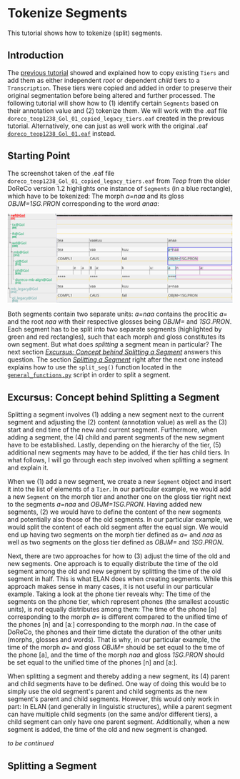 # Tokenize Segments

This tutorial shows how to tokenize (split) segments.

## Introduction

The [previous tutorial](../02_copy_tiers/README.md) showed and explained how to copy existing `Tiers` and add them as either independent *root* or dependent *child* tiers to a `Transcription`. These tiers were copied and added in order to preserve their original segmentation before being altered and further processed. <!--before being altered in the upcoming tokenization--> The following tutorial will show how to (1) identify certain `Segments` based on their annotation value and (2) tokenize them. We will work with the .eaf file `doreco_teop1238_Gol_01_copied_legacy_tiers.eaf` created in the previous tutorial. Alternatively, one can just as well work with the original .eaf [`doreco_teop1238_Gol_01.eaf`](../02_copy_tiers/doreco_teop1238_Gol_01.eaf) instead.

## Starting Point

The screenshot taken of the .eaf file `doreco_teop1238_Gol_01_copied_legacy_tiers.eaf` from *Teop* from the older DoReCo version 1.2 highlights one instance of `Segments` (in a blue rectangle), which have to be tokenized: The morph *a=naa* and its gloss *OBJM=1SG.PRON* corresponding to the word *anaa*:

<img src="starting_point_mod.png" width="600" alt="Screenshot of the file 'doreco_teop1238_Gol_01_copied_legacy_tiers.eaf' from Teop from DoReCo 1.2 showing one instance of problematic segments, which have to be tokenized.">

Both segments contain two separate units: *a=naa* contains the proclitic *a=* and the root *naa* with their respective glosses being *OBJM=* and *1SG.PRON*. Each segment has to be split into two separate segments (highlighted by green and red rectangles), such that each morph and gloss constitutes its own segment. But what does *splitting* a segment mean in particular? The next section [*Excursus: Concept behind Splitting a Segment*](#excursus-concept-behind-splitting-a-segment) answers this question. The section [*Splitting a Segment*](#splitting-a-segment) right after the next one instead explains how to use the `split_seg()` function located in the [`general_functions.py`](../../general_functions.py) script in order to split a segment.

## Excursus: Concept behind Splitting a Segment

Splitting a segment involves (1) adding a new segment next to the current segment and adjusting the (2) content (annotation value) as well as the (3) start and end time of the new and current segment. Furthermore, when adding a segment, the (4) child and parent segments of the new segment have to be established. Lastly, depending on the hierarchy of the tier, (5) additional new segments may have to be added, if the tier has child tiers. In what follows, I will go through each step involved when splitting a segment and explain it.

When we (1) add a new segment, we create a new `Segment` object and insert it into the list of elements of a `Tier`. In our particular example, we would add a new `Segment` on the morph tier and another one on the gloss tier right next to the segments *a=naa* and *OBJM=1SG.PRON*. Having added new segments, (2) we would have to define the content of the new segments and potentially also those of the old segments. In our particular example, we would split the content of each old segment after the equal sign. We would end up having two segments on the morph tier defined as *a=* and *naa* as well as two segments on the gloss tier defined as *OBJM=* and *1SG.PRON*.

Next, there are two approaches for how to (3) adjust the time of the old and new segments. One approach is to equally distribute the time of the old segment among the old and new segment by splitting the time of the old segment in half. This is what ELAN does when creating segments. While this approach makes sense in many cases, it is not useful in our particular example. Taking a look at the phone tier reveals why: The time of the segments on the phone tier, which represent phones (the smallest acoustic units), is *not* equally distributes among them: The time of the phone [a] corresponding to the morph *a=* is different compared to the unified time of the phones [n] and [aː] corresponding to the morph *naa*. In the case of DoReCo, the phones and their time dictate the duration of the other units (morphs, glosses and words). That is why, in our particular example, the time of the morph *a=* and gloss *OBJM=* should be set equal to the time of the phone [a], and the time of the morph *naa* and gloss *1SG.PRON* should be set equal to the unified time of the phones [n] and [aː].

<!--Take a look at the previous screenshot and consider the hierarchy of the tiers, whose segments we want to split there: The morph tier is a child tier of the word tier and the parent tier of the (1) gloss, (2) phone and (3) special *doreoco-mb-algn@* tier. When we add a new segment on the morph tier and one on the gloss tier, we want the new segment on the morph tier to be a child segment of the word segment *anaa* and at the same time be a parent segment of the new segment on the gloss tier. In other words, we have to consider-->

When splitting a segment and thereby adding a new segment, its (4) parent and child segments have to be defined. One way of doing this would be to simply use the old segment's parent and child segments as the new segment's parent and child segments. However, this would only work in part: In ELAN (and generally in linguistic structures), while a parent segment can have multiple child segments (on the same and/or different tiers), a child segment can only have one parent segment. Additionally, when a new segment is added, the time of the old and new segment is changed.

*to be continued*

<!--In theory, there may be scenarios, where definiens and definiendum are reversed: the time of a segment is defined based on its relation to its parent





 the parent and child segments of the new segment will be located based on the time of the new segment.

As it is, when splitting a segment, the times of the old and new segment will not go beyond the original time of the old segment (and the old segment's parent). That is why, (4) the parent segment of the old segment will also be the parent of the new segment. In our example, the word *anaa* will be the parent segment of the left segment *a=* and the new, right segment *naa*. However, ....: -->

## Splitting a Segment